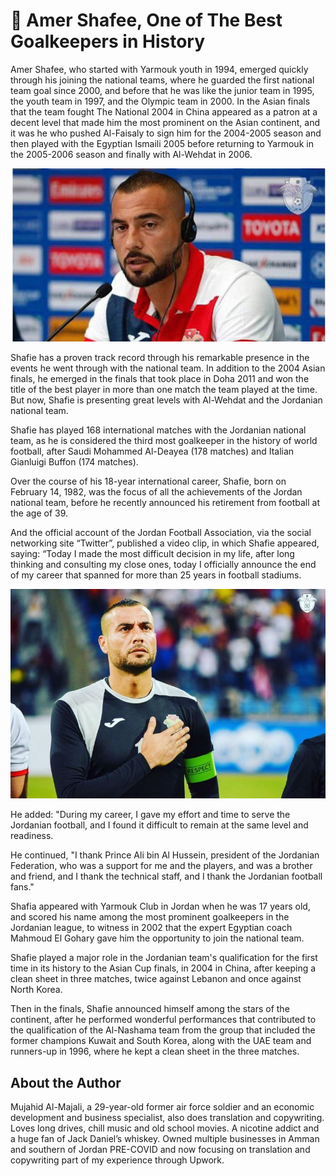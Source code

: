 # 🥅 Amer Shafee, One of The Best Goalkeepers in History

Amer Shafee, who started with Yarmouk youth in 1994, emerged quickly through his
joining the national teams, where he guarded the first national team goal since
2000, and before that he was like the junior team in 1995, the youth team in
1997, and the Olympic team in 2000. In the Asian finals that the team fought The
National 2004 in China appeared as a patron at a decent level that made him the
most prominent on the Asian continent, and it was he who pushed Al-Faisaly to
sign him for the 2004-2005 season and then played with the Egyptian Ismaili 2005
before returning to Yarmouk in the 2005-2006 season and finally with Al-Wehdat
in 2006.

![amer](_static/images/amer/image1.jpeg)

Shafie has a proven track record through his remarkable presence in the events
he went through with the national team. In addition to the 2004 Asian finals, he
emerged in the finals that took place in Doha 2011 and won the title of the best
player in more than one match the team played at the time. But now, Shafie is
presenting great levels with Al-Wehdat and the Jordanian national team.

Shafie has played 168 international matches with the Jordanian national team, as
he is considered the third most goalkeeper in the history of world football,
after Saudi Mohammed Al-Deayea (178 matches) and Italian Gianluigi Buffon (174
matches).

Over the course of his 18-year international career, Shafie, born on February
14, 1982, was the focus of all the achievements of the Jordan national team,
before he recently announced his retirement from football at the age of 39.

And the official account of the Jordan Football Association, via the social
networking site “Twitter”, published a video clip, in which Shafie appeared,
saying: “Today I made the most difficult decision in my life, after long
thinking and consulting my close ones, today I officially announce the end of my
career that spanned for more than 25 years in football stadiums.

![amer](_static/images/amer/image2.jpeg)

He added: "During my career, I gave my effort and time to serve the Jordanian
football, and I found it difficult to remain at the same level and readiness.

He continued, "I thank Prince Ali bin Al Hussein, president of the Jordanian
Federation, who was a support for me and the players, and was a brother and
friend, and I thank the technical staff, and I thank the Jordanian football
fans."

Shafia appeared with Yarmouk Club in Jordan when he was 17 years old, and scored
his name among the most prominent goalkeepers in the Jordanian league, to
witness in 2002 that the expert Egyptian coach Mahmoud El Gohary gave him the
opportunity to join the national team.

Shafie played a major role in the Jordanian team's qualification for the first
time in its history to the Asian Cup finals, in 2004 in China, after keeping a
clean sheet in three matches, twice against Lebanon and once against North
Korea.

Then in the finals, Shafie announced himself among the stars of the continent,
after he performed wonderful performances that contributed to the qualification
of the Al-Nashama team from the group that included the former champions Kuwait
and South Korea, along with the UAE team and runners-up in 1996, where he kept a
clean sheet in the three matches.

## About the Author

Mujahid Al-Majali, a 29-year-old former air force soldier and an economic
development and business specialist, also does translation and copywriting.
Loves long drives, chill music and old school movies. A nicotine addict and a
huge fan of Jack Daniel’s whiskey. Owned multiple businesses in Amman and
southern of Jordan PRE-COVID and now focusing on translation and copywriting
part of my experience through Upwork.
